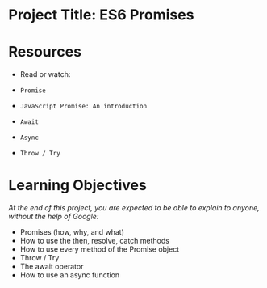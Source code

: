 # Project Title: ES6 Promises
# Resources
- Read or watch:

- `Promise`
- `JavaScript Promise: An introduction`
- `Await`
- `Async`
- `Throw / Try`
# Learning Objectives
*At the end of this project, you are expected to be able to explain to anyone, without the help of Google:*

- Promises (how, why, and what)
- How to use the then, resolve, catch methods
- How to use every method of the Promise object
- Throw / Try
- The await operator
- How to use an async function
